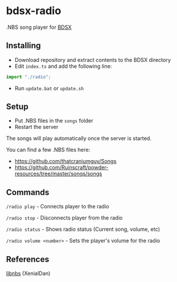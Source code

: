 # bdsx-radio
.NBS song player for [BDSX](https://github.com/bdsx/bdsx)

## Installing
- Download repository and extract contents to the BDSX directory
- Edit ```index.ts``` and add the following line: 
```ts
import "./radio";
```
- Run ```update.bat``` or ```update.sh```


## Setup
- Put .NBS files in the ```songs``` folder
- Restart the server

The songs will play automatically once the server is started.

You can find a few .NBS files here:
- https://github.com/thatcraniumguy/Songs
- https://github.com/Ruinscraft/powder-resources/tree/master/songs/songs

## Commands
```/radio play``` - Connects player to the radio

```/radio stop``` - Disconnects player from the radio

```/radio status``` - Shows radio status (Current song, volume, etc)

```/radio volume <number>``` - Sets the player's volume for the radio

## References
[libnbs](https://github.com/thebigsmileXD/libnbs) (XenialDan)